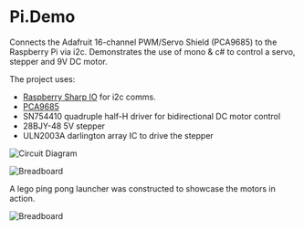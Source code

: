 Pi.Demo	
========

Connects the Adafruit 16-channel PWM/Servo Shield (PCA9685) to the Raspberry Pi via i2c. 
Demonstrates the use of mono & c# to control a servo, stepper and 9V DC motor.

The project uses:
- [Raspberry Sharp IO](https://github.com/raspberry-sharp/raspberry-sharp-io) for i2c comms.
- [PCA9685](https://github.com/neutmute/RPi.Demo/blob/master/Datasheets/PCA9685_PWM.pdf?raw=true)
- SN754410 quadruple half-H driver for bidirectional DC motor control
- 28BJY-48 5V stepper
- ULN2003A darlington array IC to drive the stepper


![Circuit Diagram](http://raw.github.com/neutmute/RPi.Demo/master/RPi.Slides/Content/slides/circuit2.gif)

![Breadboard](http://raw.github.com/neutmute/RPi.Demo/master/RPi.Slides/Content/slides/bb.jpg)

A lego ping pong launcher was constructed to showcase the motors in action.

![Breadboard](http://raw.github.com/neutmute/RPi.Demo/master/RPi.Slides/Content/slides/lego.jpg)